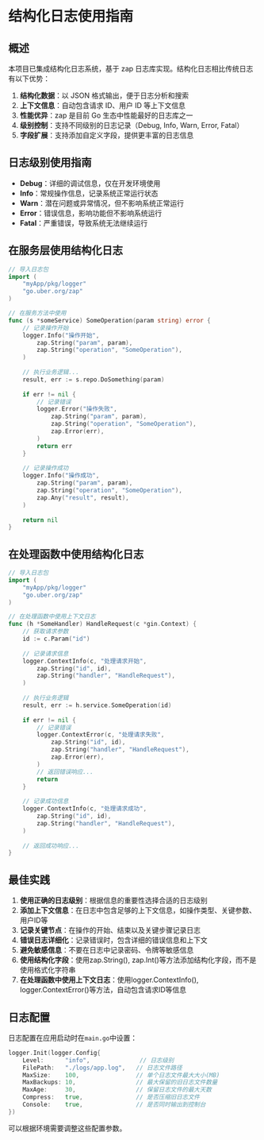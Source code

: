 # 结构化日志使用指南

## 概述

本项目已集成结构化日志系统，基于 zap 日志库实现。结构化日志相比传统日志有以下优势：

1. **结构化数据**：以 JSON 格式输出，便于日志分析和搜索
2. **上下文信息**：自动包含请求 ID、用户 ID 等上下文信息
3. **性能优异**：zap 是目前 Go 生态中性能最好的日志库之一
4. **级别控制**：支持不同级别的日志记录（Debug, Info, Warn, Error, Fatal）
5. **字段扩展**：支持添加自定义字段，提供更丰富的日志信息

## 日志级别使用指南

- **Debug**：详细的调试信息，仅在开发环境使用
- **Info**：常规操作信息，记录系统正常运行状态
- **Warn**：潜在问题或异常情况，但不影响系统正常运行
- **Error**：错误信息，影响功能但不影响系统运行
- **Fatal**：严重错误，导致系统无法继续运行

## 在服务层使用结构化日志

```go
// 导入日志包
import (
    "myApp/pkg/logger"
    "go.uber.org/zap"
)

// 在服务方法中使用
func (s *someService) SomeOperation(param string) error {
    // 记录操作开始
    logger.Info("操作开始", 
        zap.String("param", param),
        zap.String("operation", "SomeOperation"),
    )
    
    // 执行业务逻辑...
    result, err := s.repo.DoSomething(param)
    
    if err != nil {
        // 记录错误
        logger.Error("操作失败", 
            zap.String("param", param),
            zap.String("operation", "SomeOperation"),
            zap.Error(err),
        )
        return err
    }
    
    // 记录操作成功
    logger.Info("操作成功", 
        zap.String("param", param),
        zap.String("operation", "SomeOperation"),
        zap.Any("result", result),
    )
    
    return nil
}
```

## 在处理函数中使用结构化日志

```go
// 导入日志包
import (
    "myApp/pkg/logger"
    "go.uber.org/zap"
)

// 在处理函数中使用上下文日志
func (h *SomeHandler) HandleRequest(c *gin.Context) {
    // 获取请求参数
    id := c.Param("id")
    
    // 记录请求信息
    logger.ContextInfo(c, "处理请求开始", 
        zap.String("id", id),
        zap.String("handler", "HandleRequest"),
    )
    
    // 执行业务逻辑
    result, err := h.service.SomeOperation(id)
    
    if err != nil {
        // 记录错误
        logger.ContextError(c, "处理请求失败", 
            zap.String("id", id),
            zap.String("handler", "HandleRequest"),
            zap.Error(err),
        )
        // 返回错误响应...
        return
    }
    
    // 记录成功信息
    logger.ContextInfo(c, "处理请求成功", 
        zap.String("id", id),
        zap.String("handler", "HandleRequest"),
    )
    
    // 返回成功响应...
}
```

## 最佳实践

1. **使用正确的日志级别**：根据信息的重要性选择合适的日志级别
2. **添加上下文信息**：在日志中包含足够的上下文信息，如操作类型、关键参数、用户ID等
3. **记录关键节点**：在操作的开始、结束以及关键步骤记录日志
4. **错误日志详细化**：记录错误时，包含详细的错误信息和上下文
5. **避免敏感信息**：不要在日志中记录密码、令牌等敏感信息
6. **使用结构化字段**：使用zap.String(), zap.Int()等方法添加结构化字段，而不是使用格式化字符串
7. **在处理函数中使用上下文日志**：使用logger.ContextInfo(), logger.ContextError()等方法，自动包含请求ID等信息

## 日志配置

日志配置在应用启动时在`main.go`中设置：

```go
logger.Init(logger.Config{
    Level:      "info",              // 日志级别
    FilePath:   "./logs/app.log",   // 日志文件路径
    MaxSize:    100,                // 单个日志文件最大大小(MB)
    MaxBackups: 10,                 // 最大保留的旧日志文件数量
    MaxAge:     30,                 // 保留日志文件的最大天数
    Compress:   true,               // 是否压缩旧日志文件
    Console:    true,               // 是否同时输出到控制台
})
```

可以根据环境需要调整这些配置参数。